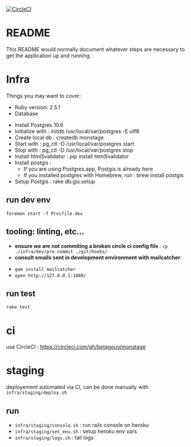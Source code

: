 [![CircleCI](https://circleci.com/gh/betagouv/monstage.svg?style=svg)](https://circleci.com/gh/betagouv/monstage)
# README


This README would normally document whatever steps are necessary to get the
application up and running.

# Infra
Things you may want to cover:

* Ruby version: 2.5.1
* Database
- Install Postgres 10.6
- Initialize with : initdb /usr/local/var/postgres -E utf8
- Create local db : createdb monstage
- Start with : pg_ctl -D /usr/local/var/postgres start
- Stop with : pg_ctl -D /usr/local/var/postgres stop
- Install html5validator : pip install html5validator
- Install postgis :
  - If you are using Postgres.app, Postgis is already here
  - If you installed postgres with Homebrew, run : brew install postgis
- Setup Postgis : rake db:gis:setup

## run dev env

```
foreman start -f Procfile.dev
```

## tooling: linting, etc...

* **ensure we are not commiting a broken circle ci config file** : ``` cp ./infra/dev/pre-commit ./git/hooks/ ```
* **consult emails sent in development environment with mailcatcher**: 
- `gem install mailcatcher`
- `open http://127.0.0.1:1080/`

## run test

```rake test```

# ci

use CircleCI : https://circleci.com/gh/betagouv/monstage

# staging

deployement automated via CI, can be done manually with ```infra/staging/deploy.sh```

## run
* ```infra/staging/console.sh``` : run rails console on heroku
* ```infra/staging/set_env.sh``` : setup heroku env vars
* ```infra/staging/logs.sh``` : tail logs

